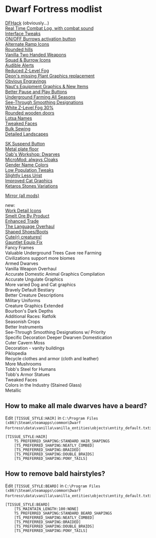 # Dwarf Fortress modlist


[DFHack](https://store.steampowered.com/app/2346660/DFHack__Dwarf_Fortress_Modding_Engine/) (obviously...)  
[Real Time Combat Log, with combat sound](https://steamcommunity.com/sharedfiles/filedetails/?id=2905960813)  
[Interface Tweaks](https://steamcommunity.com/sharedfiles/filedetails/?id=2899720701)  
[ON/OFF Burrows activation button](https://steamcommunity.com/sharedfiles/filedetails/?id=2902547714)  
[Alternate Ramp Icons](https://steamcommunity.com/sharedfiles/filedetails/?id=2901708068)  
[Rounded hills](https://steamcommunity.com/sharedfiles/filedetails/?id=2900381145)  
[Vanilla Two Handed Weapons](https://steamcommunity.com/sharedfiles/filedetails/?id=2899369954)  
[Squad & Burrow Icons](https://steamcommunity.com/sharedfiles/filedetails/?id=2898973979)  
[Audible Alerts](https://steamcommunity.com/sharedfiles/filedetails/?id=2898589374)  
[Reduced Z-Level Fog](https://steamcommunity.com/sharedfiles/filedetails/?id=2898829756)  
[Deon's missing Plant Graphics replacement](https://steamcommunity.com/sharedfiles/filedetails/?id=2899775969)  
[Obvious Engravings](https://steamcommunity.com/sharedfiles/filedetails/?id=2899669508)  
[Naut's Equipment Graphics & New Items](https://steamcommunity.com/sharedfiles/filedetails/?id=2900170621)  
[Better Pause and Play Buttons](https://steamcommunity.com/sharedfiles/filedetails/?id=2898964448)  
[Underground Farming All Seasons](https://steamcommunity.com/sharedfiles/filedetails/?id=2898799817)  
[See-Through Smoothing Designations](https://steamcommunity.com/sharedfiles/filedetails/?id=2898549749)  
[White Z-Level Fog 30%](https://steamcommunity.com/sharedfiles/filedetails/?id=2899417247)  
[Rounded wooden doors](https://steamcommunity.com/sharedfiles/filedetails/?id=2900387038)  
[Lotsa Names](https://steamcommunity.com/sharedfiles/filedetails/?id=2901921699)  
[Tweaked Faces](https://steamcommunity.com/sharedfiles/filedetails/?id=2898861338)  
[Bulk Sewing](https://steamcommunity.com/sharedfiles/filedetails/?id=2904883350)  
[Detailed Landscapes](https://steamcommunity.com/sharedfiles/filedetails/?id=2908779064)  
  
[SK Suspend Button](https://steamcommunity.com/sharedfiles/filedetails/?id=2913796002)  
[Metal plate floor](https://steamcommunity.com/sharedfiles/filedetails/?id=2919042512)  
[Oab's Workshop: Dwarves](https://steamcommunity.com/sharedfiles/filedetails/?id=2915127770)  
[MicroMod: always Cloaks](https://steamcommunity.com/sharedfiles/filedetails/?id=2922842361)  
[Gender Name Colors](https://steamcommunity.com/sharedfiles/filedetails/?id=2923299070)  
[Low Population Tweaks](https://steamcommunity.com/sharedfiles/filedetails/?id=2927259273)  
[Slightly Less Urist](https://steamcommunity.com/sharedfiles/filedetails/?id=2928575155)  
[Improved Cat Graphics](https://steamcommunity.com/sharedfiles/filedetails/?id=2933363562)  
[Ketaros Stones Variations](https://steamcommunity.com/sharedfiles/filedetails/?id=2951182373)  

[Mirror (all mods)](https://drive.google.com/drive/folders/1H5hR4cGPM2ytOsqVIZ7sh0QG__M_KI3W?usp=share_link)

new:  
[Work Detail Icons](https://steamcommunity.com/sharedfiles/filedetails/?id=2899155457)  
[Smelt Ore By Product](https://steamcommunity.com/sharedfiles/filedetails/?id=2907526097)  
[Enhanced Trade](https://steamcommunity.com/sharedfiles/filedetails/?id=2924079137)  
[The Language Overhaul](https://steamcommunity.com/sharedfiles/filedetails/?id=3041526930)  
[Shaped Shoes/Boots](https://steamcommunity.com/sharedfiles/filedetails/?id=2908215621)  
[Cute(r) creatures!](https://steamcommunity.com/sharedfiles/filedetails/?id=2906798609)  
[Gauntlet Equip Fix](https://steamcommunity.com/sharedfiles/filedetails/?id=2920484492)  
Fancy Frames  
Valuable Underground Trees 
Cave ree Farming  
Civilizations support more biomes  
Armed Dwarves  
Vanilla Weapon Overhaul  
Accurate Domestic Animal Graphics Compilation  
Accurate Ungulate Graphics  
More varied Dog and Cat graphics  
Bravely Default Bestiary  
Better Creature Descriptions  
Military Uniforms  
Creature Graphics Extended  
Bourbon's Dark Depths  
Additional Races: Ratfolk  
Seasonish Crops  
Better Instruments  
See-Through Smoothing Designations w/ Priority  
Specific Decoration
Deeper Dwarven Domestication  
Cuter Cavern Moss  
Decoration - vanity buildings  
Piklopedia  
Recycle clothes and armor (cloth and leather)  
More Mushrooms  
Tobb's Steel for Humans  
Tobb's Armor Statues  
Tweaked Faces  
Colors in the Industry (Stained Glass)  
Metallic  

## How to make all male dwarves have a beard?
Edit `[TISSUE_STYLE:HAIR]` in `C:\Program Files (x86)\Steam\steamapps\common\Dwarf Fortress\data\vanilla\vanilla_entities\objects\entity_default.txt`:
```
[TISSUE_STYLE:HAIR]
	TS_PREFERRED_SHAPING:STANDARD_HAIR_SHAPINGS
	[TS_PREFERRED_SHAPING:NEATLY_COMBED]
	[TS_PREFERRED_SHAPING:BRAIDED]
	[TS_PREFERRED_SHAPING:DOUBLE_BRAIDS]
	[TS_PREFERRED_SHAPING:PONY_TAILS]
```

## How to remove bald hairstyles?
Edit `[TISSUE_STYLE:BEARD]` in `C:\Program Files (x86)\Steam\steamapps\common\Dwarf Fortress\data\vanilla\vanilla_entities\objects\entity_default.txt`:
```
[TISSUE_STYLE:BEARD]
	[TS_MAINTAIN_LENGTH:100:NONE]
	TS_PREFERRED_SHAPING:STANDARD_BEARD_SHAPINGS
	[TS_PREFERRED_SHAPING:NEATLY_COMBED]
	[TS_PREFERRED_SHAPING:BRAIDED]
	[TS_PREFERRED_SHAPING:DOUBLE_BRAIDS]
	[TS_PREFERRED_SHAPING:PONY_TAILS]
```
